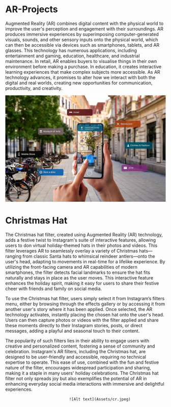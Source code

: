 # AR-Projects

Augmented Reality (AR) combines digital content with the physical world to improve the user's perception and engagement with their surroundings. AR produces immersive experiences by superimposing computer-generated visuals, sounds, and other sensory inputs onto the physical world, which can then be accessible via devices such as smartphones, tablets, and AR glasses. This technology has numerous applications, including entertainment and gaming, education, healthcare, and industrial maintenance. In retail, AR enables buyers to visualise things in their own environment before making a purchase. In education, it creates interactive learning experiences that make complex subjects more accessible. As AR technology advances, it promises to alter how we interact with both the digital and real worlds, creating new opportunities for communication, productivity, and creativity.



   ![Alt text](Assets/ar_image.jpeg)


# Christmas Hat
The Christmas hat filter, created using Augmented Reality (AR) technology, adds a festive twist to Instagram's suite of interactive features, allowing users to don virtual holiday-themed hats in their photos and videos. This filter leverages AR to seamlessly overlay a variety of Christmas hats—ranging from classic Santa hats to whimsical reindeer antlers—onto the user's head, adapting to movements in real-time for a lifelike experience. By utilizing the front-facing camera and AR capabilities of modern smartphones, the filter detects facial landmarks to ensure the hat fits naturally and stays in place as the user moves. This interactive feature enhances the holiday spirit, making it easy for users to share their festive cheer with friends and family on social media.

To use the Christmas hat filter, users simply select it from Instagram’s filters menu, either by browsing through the effects gallery or by accessing it from another user's story where it has been applied. Once selected, the AR technology activates, instantly placing the chosen hat onto the user's head. Users can then capture photos or videos with the filter applied and share these moments directly to their Instagram stories, posts, or direct messages, adding a playful and seasonal touch to their content.

The popularity of such filters lies in their ability to engage users with creative and personalized content, fostering a sense of community and celebration. Instagram's AR filters, including the Christmas hat, are designed to be user-friendly and accessible, requiring no technical expertise to operate. This ease of use, combined with the fun and festive nature of the filter, encourages widespread participation and sharing, making it a staple in many users' holiday celebrations. The Christmas hat filter not only spreads joy but also exemplifies the potential of AR in enhancing everyday social media interactions with immersive and delightful experiences.


                                ![Alt text](Assets/cr.jpeg)
